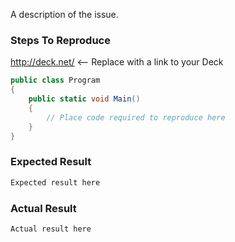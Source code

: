 A description of the issue.

### Steps To Reproduce

http://deck.net/ <-- Replace with a link to your Deck

```c#
public class Program
{
    public static void Main()
    {
        // Place code required to reproduce here
    }
}
```

### Expected Result

```js
Expected result here
```

### Actual Result

```js
Actual result here
```
